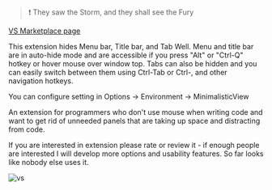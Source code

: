 > ❗ They saw the Storm, and they shall see the Fury

[VS Marketplace page](https://marketplace.visualstudio.com/items?itemName=Poma.MinimalisticView)

This extension hides Menu bar, Title bar, and Tab Well. Menu and title bar are in auto-hide mode and are accessible if you press "Alt" or "Ctrl-Q" hotkey or hover mouse over window top. Tabs can also be hidden and you can easily switch between them using Ctrl-Tab or Ctrl-, and other navigation hotkeys.

You can configure setting in Options -> Environment -> MinimalisticView

An extension for programmers who don't use mouse when writing code and want to get rid of unneeded panels that are taking up space and distracting from code.

If you are interested in extension please rate or review it - if enough people are interested I will develop more options and usability features. So far looks like nobody else uses it.

![vs](https://poma.gallery.vsassets.io/_apis/public/gallery/publisher/Poma/extension/MinimalisticView/2.2/assetbyname/270471/1/2304362F12Fvs.png)

